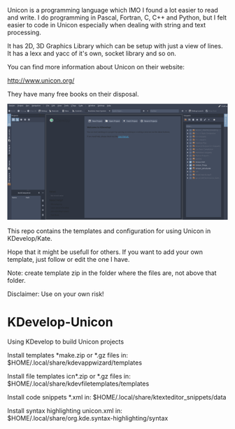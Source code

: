 Unicon is a programming language which IMO I found a lot easier to read and write. 
I do programming in Pascal, Fortran, C, C++ and Python, but I felt easier to code in Unicon especially when dealing with string and text processing.

It has 2D, 3D Graphics Library which can be setup with just a view of lines.
It has a lexx and yacc of it's own, socket library and so on.

You can find more information about Unicon on their website:

http://www.unicon.org/

They have many free books on their disposal.


![Alt Text](https://github.com/jmrunarko/KDevelop-Unicon/blob/main/images/KDevelop-Unicon.gif)

This repo contains the templates and configuration for using Unicon in KDevelop/Kate.

Hope that it might be usefull for others.
If you want to add your own template, just follow or edit the one I have.

Note: create template zip in the folder where the files are, not above that folder.

Disclaimer: Use on your own risk!

# KDevelop-Unicon
Using KDevelop to build Unicon projects

Install templates *make.zip or *.gz files in:
$HOME/.local/share/kdevappwizard/templates

Install file templates icn*.zip or *.gz files in:
$HOME/.local/share/kdevfiletemplates/templates

Install code snippets *.xml in:
$HOME/.local/share/ktexteditor_snippets/data

Install syntax highlighting unicon.xml in:
$HOME/.local/share/org.kde.syntax-highlighting/syntax
